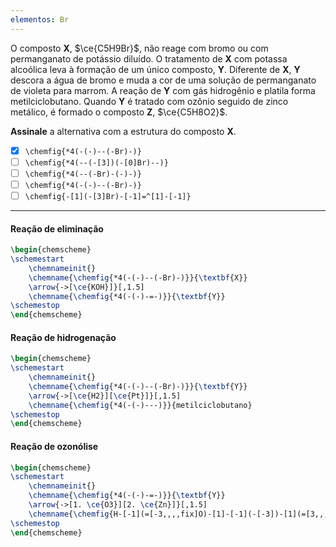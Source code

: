 ```yaml
---
elementos: Br
---
```


O composto **X**, $\ce{C5H9Br}$, não reage com bromo ou com permanganato de potássio diluído. O tratamento de **X** com potassa alcoólica leva à formação de um único composto, **Y**. Diferente de **X**, **Y** descora a água de bromo e muda a cor de uma solução de permanganato de violeta para marrom. A reação de **Y** com gás hidrogênio e platila forma metilciclobutano. Quando **Y** é tratado com ozônio seguido de zinco metálico, é formado o composto **Z**, $\ce{C5H8O2}$.

**Assinale** a alternativa com a estrutura do composto **X**.

- [x] `\chemfig{*4(-(-)--(-Br)-)}`
- [ ] `\chemfig{*4(--(-[3])(-[0]Br)--)}`
- [ ] `\chemfig{*4(--(-Br)-(-)-)}`
- [ ] `\chemfig{*4(-(-)--(-Br)-)}`
- [ ] `\chemfig{-[1](-[3]Br)-[-1]=^[1]-[-1]}`

---

#### Reação de eliminação

```latex
\begin{chemscheme}
\schemestart
    \chemnameinit{}
    \chemname{\chemfig{*4(-(-)--(-Br)-)}}{\textbf{X}}
    \arrow{->[\ce{KOH}]}[,1.5]
    \chemname{\chemfig{*4(-(-)-=-)}}{\textbf{Y}}
\schemestop
\end{chemscheme}
```

#### Reação de hidrogenação

```latex
\begin{chemscheme}
\schemestart
    \chemnameinit{}
    \chemname{\chemfig{*4(-(-)--(-Br)-)}}{\textbf{Y}}
    \arrow{->[\ce{H2}][\ce{Pt}]}[,1.5]
    \chemname{\chemfig{*4(-(-)---)}}{metilciclobutano}
\schemestop
\end{chemscheme}
```

#### Reação de ozonólise

```latex
\begin{chemscheme}
\schemestart
    \chemnameinit{}
    \chemname{\chemfig{*4(-(-)-=-)}}{\textbf{Y}}
    \arrow{->[1. \ce{O3}][2. \ce{Zn}]}[,1.5]
    \chemname{\chemfig{H-[-1](=[-3,,,,fix]O)-[1]-[-1](-[-3])-[1](=[3,,,,fix]O)-[-1]H}}{\textbf{Z}}
\schemestop
\end{chemscheme}
```
